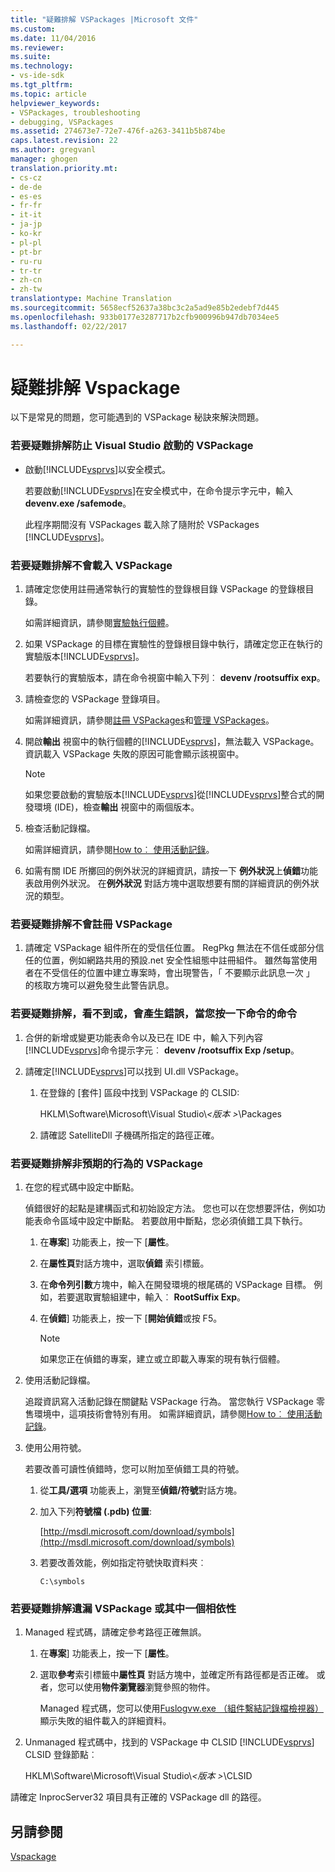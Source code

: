 ```yaml
---
title: "疑難排解 VSPackages |Microsoft 文件"
ms.custom: 
ms.date: 11/04/2016
ms.reviewer: 
ms.suite: 
ms.technology:
- vs-ide-sdk
ms.tgt_pltfrm: 
ms.topic: article
helpviewer_keywords:
- VSPackages, troubleshooting
- debugging, VSPackages
ms.assetid: 274673e7-72e7-476f-a263-3411b5b874be
caps.latest.revision: 22
ms.author: gregvanl
manager: ghogen
translation.priority.mt:
- cs-cz
- de-de
- es-es
- fr-fr
- it-it
- ja-jp
- ko-kr
- pl-pl
- pt-br
- ru-ru
- tr-tr
- zh-cn
- zh-tw
translationtype: Machine Translation
ms.sourcegitcommit: 5658ecf52637a38bc3c2a5ad9e85b2edebf7d445
ms.openlocfilehash: 933b0177e3287717b2cfb900996b947db7034ee5
ms.lasthandoff: 02/22/2017

---
```

# <a name="troubleshooting-vspackages"></a>疑難排解 Vspackage
以下是常見的問題，您可能遇到的 VSPackage 秘訣來解決問題。  
  
### <a name="to-troubleshoot-a-vspackage-that-keeps-visual-studio-from-starting"></a>若要疑難排解防止 Visual Studio 啟動的 VSPackage  
  
-   啟動[!INCLUDE[vsprvs](../code-quality/includes/vsprvs_md.md)]以安全模式。  
  
     若要啟動[!INCLUDE[vsprvs](../code-quality/includes/vsprvs_md.md)]在安全模式中，在命令提示字元中，輸入**devenv.exe /safemode**。  
  
     此程序期間沒有 VSPackages 載入除了隨附於 VSPackages [!INCLUDE[vsprvs](../code-quality/includes/vsprvs_md.md)]。  
  
### <a name="to-troubleshoot-a-vspackage-that-does-not-load"></a>若要疑難排解不會載入 VSPackage  
  
1.  請確定您使用註冊通常執行的實驗性的登錄根目錄 VSPackage 的登錄根目錄。  
  
     如需詳細資訊，請參閱[實驗執行個體](../extensibility/the-experimental-instance.md)。  
  
2.  如果 VSPackage 的目標在實驗性的登錄根目錄中執行，請確定您正在執行的實驗版本[!INCLUDE[vsprvs](../code-quality/includes/vsprvs_md.md)]。  
  
     若要執行的實驗版本，請在命令視窗中輸入下列︰ **devenv /rootsuffix exp**。  
  
3.  請檢查您的 VSPackage 登錄項目。  
  
     如需詳細資訊，請參閱[註冊 VSPackages](http://msdn.microsoft.com/en-us/31e6050f-1457-4849-944a-a3c36b76f3dd)和[管理 VSPackages](../extensibility/managing-vspackages.md)。  
  
4.  開啟**輸出** 視窗中的執行個體的[!INCLUDE[vsprvs](../code-quality/includes/vsprvs_md.md)]，無法載入 VSPackage。 資訊載入 VSPackage 失敗的原因可能會顯示該視窗中。  
  
    > [!NOTE]
    >  如果您要啟動的實驗版本[!INCLUDE[vsprvs](../code-quality/includes/vsprvs_md.md)]從[!INCLUDE[vsprvs](../code-quality/includes/vsprvs_md.md)]整合式的開發環境 (IDE)，檢查**輸出** 視窗中的兩個版本。  
  
5.  檢查活動記錄檔。  
  
     如需詳細資訊，請參閱[How to︰ 使用活動記錄](../extensibility/how-to-use-the-activity-log.md)。  
  
6.  如需有關 IDE 所擲回的例外狀況的詳細資訊，請按一下 **例外狀況**上**偵錯**功能表啟用例外狀況。 在**例外狀況** 對話方塊中選取想要有關的詳細資訊的例外狀況的類型。  
  
### <a name="to-troubleshoot-a-vspackage-that-does-not-register"></a>若要疑難排解不會註冊 VSPackage  
  
1.  請確定 VSPackage 組件所在的受信任位置。 RegPkg 無法在不信任或部分信任的位置，例如網路共用的預設.net 安全性組態中註冊組件。 雖然每當使用者在不受信任的位置中建立專案時，會出現警告，「 不要顯示此訊息一次 」 的核取方塊可以避免發生此警告訊息。  
  
### <a name="to-troubleshoot-a-command-that-is-not-visible-or-that-generates-an-error-when-you-click-a-command"></a>若要疑難排解，看不到或，會產生錯誤，當您按一下命令的命令  
  
1.  合併的新增或變更功能表命令以及已在 IDE 中，輸入下列內容[!INCLUDE[vsprvs](../code-quality/includes/vsprvs_md.md)]命令提示字元︰ **devenv /rootsuffix Exp /setup**。  
  
2.  請確定[!INCLUDE[vsprvs](../code-quality/includes/vsprvs_md.md)]可以找到 UI.dll VSPackage。  
  
    1.  在登錄的 [套件] 區段中找到 VSPackage 的 CLSID:  
  
         HKLM\Software\Microsoft\Visual Studio\\*\<版本 >*\Packages  
  
    2.  請確認 SatelliteDll 子機碼所指定的路徑正確。  
  
### <a name="to-troubleshoot-a-vspackage-that-behaves-unexpectedly"></a>若要疑難排解非預期的行為的 VSPackage  
  
1.  在您的程式碼中設定中斷點。  
  
     偵錯很好的起點是建構函式和初始設定方法。 您也可以在您想要評估，例如功能表命令區域中設定中斷點。 若要啟用中斷點，您必須偵錯工具下執行。  
  
    1.  在**專案**] 功能表上，按一下 [**屬性**。  
  
    2.  在**屬性頁**對話方塊中，選取**偵錯** 索引標籤。  
  
    3.  在**命令列引數**方塊中，輸入在開發環境的根尾碼的 VSPackage 目標。 例如，若要選取實驗組建中，輸入︰ **RootSuffix Exp**。  
  
    4.  在**偵錯**] 功能表上，按一下 [**開始偵錯**或按 F5。  
  
        > [!NOTE]
        >  如果您正在偵錯的專案，建立或立即載入專案的現有執行個體。  
  
2.  使用活動記錄檔。  
  
     追蹤資訊寫入活動記錄在關鍵點 VSPackage 行為。 當您執行 VSPackage 零售環境中，這項技術會特別有用。 如需詳細資訊，請參閱[How to︰ 使用活動記錄](../extensibility/how-to-use-the-activity-log.md)。  
  
3.  使用公用符號。  
  
     若要改善可讀性偵錯時，您可以附加至偵錯工具的符號。  
  
    1.  從**工具/選項** 功能表上，瀏覽至**偵錯/符號**對話方塊。  
  
    2.  加入下列**符號檔 (.pdb) 位置**:  
  
         [http://msdl.microsoft.com/download/symbols](http://msdl.microsoft.com/download/symbols)  
  
    3.  若要改善效能，例如指定符號快取資料夾︰  
  
        ```  
        C:\symbols  
        ```  
  
### <a name="to-troubleshoot-a-missing-vspackage-or-one-of-its-dependencies"></a>若要疑難排解遺漏 VSPackage 或其中一個相依性  
  
1.  Managed 程式碼，請確定參考路徑正確無誤。  
  
    1.  在**專案**] 功能表上，按一下 [**屬性**。  
  
    2.  選取**參考**索引標籤中**屬性頁** 對話方塊中，並確定所有路徑都是否正確。 或者，您可以使用**物件瀏覽器**瀏覽參照的物件。  
  
         Managed 程式碼，您可以使用[Fuslogvw.exe （組件繫結記錄檔檢視器）](http://msdn.microsoft.com/Library/e32fa443-0778-4cc3-bf36-5c8ea297d296)顯示失敗的組件載入的詳細資料。  
  
2.  Unmanaged 程式碼中，找到的 VSPackage 中 CLSID [!INCLUDE[vsprvs](../code-quality/includes/vsprvs_md.md)] CLSID 登錄節點︰  
  
     HKLM\Software\Microsoft\Visual Studio\\*\<版本 >*\CLSID  
  
 請確定 InprocServer32 項目具有正確的 VSPackage dll 的路徑。  
  
## <a name="see-also"></a>另請參閱  
 [Vspackage](../extensibility/internals/vspackages.md)
